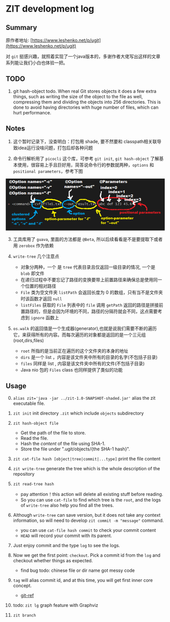 # ZIT development log

## Summary

原作者地址: [https://www.leshenko.net/p/ugit](https://www.leshenko.net/p/ugit)

对 `git` 挺感兴趣，就照着实现了一个java版本的，多谢作者大佬写出这样的文章系列能让我们小白也体验一把。

## TODO

1. git hash-object todo. When real Git stores objects it does a few extra things, such as writing the size of the object to the file as well, compressing them and dividing the objects into 256 directories. This is done to avoid having directories with huge number of files, which can hurt performance.


## Notes

1. 这个暂时记录下，没查明白：打包用 shade, 要不然要和 classpath相关联导致idea运行没啥问题，打包后却各种问题

2. 命令行解析用了 `picocli` 这个库，可参考 `git init`, `git hash-object` 了解基本使用，很容易上手且巨好用，简答说命令行的参数就两种，`options` 和 `positional parameters`，参考下图

![options and param](./doc/OptionsAndParameters2.png)

3. 工具库用了 `guava`, 里面的方法都是 `@Beta`, 所以后续看看是不是要提取下或者用 `zerobox` 作为依赖

4. `write-tree` 几个注意点

   - 对象分两种，一个 是 `tree` 代表目录且仅返回一级目录的情况, 一个是 `blob` 即文件
   - 在递归过程中不要忘记了路径的变换要带上前置路径来确保总是使用同一个位置的相对路径
   - `File` 类为空文件夹 `listPath` 会返回长度为 0 的数组，只有当不是文件夹时该函数才返回 `null`
   - `listFiles` 获取的 `File` 列表中的 `file` 调用 `getPath` 返回的路径是拼接前置路径的，但是会因为环境的不同，路径的分隔符就会不同，这点需要考虑到 `ignore` 函数上
   
5. `os.walk` 的返回值是一个生成器(generator),也就是说我们需要不断的遍历它，来获得所有的内容。而每次遍历的对象都是返回的是一个三元组(root,dirs,files)
   
   - `root` 所指的是当前正在遍历的这个文件夹的本身的地址
   - `dirs` 是一个 list ，内容是该文件夹中所有的目录的名字(不包括子目录)
   - `files` 同样是 list , 内容是该文件夹中所有的文件(不包括子目录)
   - Java nio 包的 `Files` class 也同样提供了类似的功能 
   
## Usage

0. `alias zit='java -jar ../zit-1.0-SNAPSHOT-shaded.jar'` alias the zit executable file.

1. `zit init` init directory `.zit` which include `objects` subdirectory

2. `zit hash-object file` 
   
   - Get the path of the file to store.
   - Read the file.
   - Hash the *content* of the file using SHA-1.
   - Store the file under ".ugit/objects/{the SHA-1 hash}".
   
3. `zit cat-file hash [object|tree|commit|...type]` print the file content

4. `zit write-tree` generate the tree which is the whole description of the repository

5. `zit read-tree hash` 
   
   - pay attention！this action will delete all existing stuff before reading.
   - So you can use `cat-file` to find which tree is the `root`, and the logs of `write-tree` also help you find all the trees.  

6. Although `write-tree` can save version, but it does not take any context information, so will need to develop `zit commit -m "message"` command. 
   
   - you can use `cat-file hash commit` to check your commit content
   - `HEAD` will record your commit with its parent.
   
7. Just enjoy commit and the type `log` to see the logs.

8. Now we get the first point: `checkout`. Pick a commit id from the `log` and checkout whether things as expected.

   - find bug todo: chinese file or dir name got messy code
   
9. `tag` will alias commit id, and at this time, you will get first inner core concept.
   
   - [git-ref](https://git-scm.com/book/en/v2/Git-Internals-Git-References)

10. todo: `zit lg` graph feature with Graphviz

11. `zit branch `